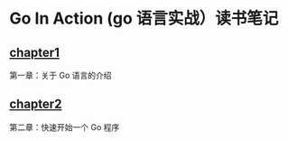 # Go In Action (go 语言实战）读书笔记

## [chapter1](https://github.com/wangzz719/goinaction/tree/master/chapter1)
第一章：关于 Go 语言的介绍
## [chapter2](https://github.com/wangzz719/goinaction/tree/master/chapter2)
第二章：快速开始一个 Go 程序